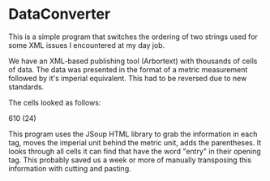 # DataConverter
This is a simple program that switches the ordering of two strings used for some XML issues I encountered at my 
day job.

We have an XML-based publishing tool (Arbortext) with thousands of cells of data. The data was presented in the 
format of a metric measurement followed by it's imperial equivalent. This had to be reversed due to new standards.

The cells looked as follows:

<entry align="center" colname="COL2">610 (24)</entry>

This program uses the JSoup HTML library to grab the information in each tag, moves the imperial unit behind
the metric unit, adds the parentheses. It looks through all cells it can find that have the word "entry"
in their opening tag. This probably saved us a week or more of manually transposing this information with 
cutting and pasting.
